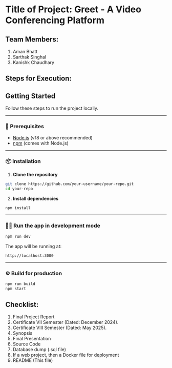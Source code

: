 # Title of Project: Greet - A Video Conferencing Platform

## Team Members:

1. Aman Bhatt
2. Sarthak Singhal
3. Kanishk Chaudhary

## Steps for Execution:

## Getting Started

Follow these steps to run the project locally.

---

### 🔧 Prerequisites

- [Node.js](https://nodejs.org/) (v18 or above recommended)
- [npm](https://www.npmjs.com/) (comes with Node.js)

---

### 📦 Installation

1. **Clone the repository**

```bash
git clone https://github.com/your-username/your-repo.git
cd your-repo
```

2. **Install dependencies**

```bash
npm install
```

---

### 🏃‍♂️ Run the app in development mode

```bash
npm run dev
```

The app will be running at:

```
http://localhost:3000
```

---

### ⚙️ Build for production

```bash
npm run build
npm start
```

## Checklist:

1. Final Project Report
2. Certificate VII Semester (Dated: December 2024).
3. Certificate VIII Semester (Dated: May 2025).
4. Synopsis
5. Final Presentation
6. Source Code
7. Database dump (.sql file)
8. If a web project, then a Docker file for deployment
9. README (This file)
